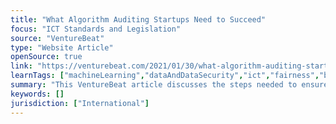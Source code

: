 ```yaml
---
title: "What Algorithm Auditing Startups Need to Succeed"
focus: "ICT Standards and Legislation"
source: "VentureBeat"
type: "Website Article"
openSource: true
link: "https://venturebeat.com/2021/01/30/what-algorithm-auditing-startups-need-to-succeed/"
learnTags: ["machineLearning","dataAndDataSecurity","ict","fairness","bias","business","regulation"]
summary: "This VentureBeat article discusses the steps needed to ensure successful algorithm auditing."
keywords: []
jurisdiction: ["International"]
---
```

